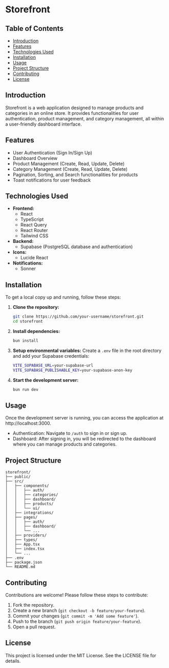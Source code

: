 # Storefront

## Table of Contents

- [Introduction](#introduction)
- [Features](#features)
- [Technologies Used](#technologies-used)
- [Installation](#installation)
- [Usage](#usage)
- [Project Structure](#project-structure)
- [Contributing](#contributing)
- [License](#license)

## Introduction

Storefront is a web application designed to manage products and categories in an online store. It provides functionalities for user authentication, product management, and category management, all within a user-friendly dashboard interface.

## Features

- User Authentication (Sign In/Sign Up)
- Dashboard Overview
- Product Management (Create, Read, Update, Delete)
- Category Management (Create, Read, Update, Delete)
- Pagination, Sorting, and Search functionalities for products
- Toast notifications for user feedback

## Technologies Used

- **Frontend:**
  - React
  - TypeScript
  - React Query
  - React Router
  - Tailwind CSS
- **Backend:**
  - Supabase (PostgreSQL database and authentication)
- **Icons:**
  - Lucide React
- **Notifications:**
  - Sonner

## Installation

To get a local copy up and running, follow these steps:

1. **Clone the repository:**

   ```bash
   git clone https://github.com/your-username/storefront.git
   cd storefront
   ```

2. **Install dependencies:**

   ```bash
   bun install
   ```

3. **Setup environmental variables:** Create a `.env` file in the root directory and add your Supabase credentials:

   ```bash
   VITE_SUPABASE_URL=your-supabase-url
   VITE_SUPABASE_PUBLISHABLE_KEY=your-supabase-anon-key
   ```

4. **Start the development server:**
   ```bash
   bun run dev
   ```

## Usage

Once the development server is running, you can access the application at http://localhost:3000.

- Authentication:
  Navigate to `/auth` to sign in or sign up.
- Dashboard:
  After signing in, you will be redirected to the dashboard where you can manage products and categories.

## Project Structure

```
storefront/
├── public/
├── src/
│   ├── components/
│   │   ├── auth/
│   │   ├── categories/
│   │   ├── dashboard/
│   │   ├── products/
│   │   └── ui/
│   ├── integrations/
│   ├── pages/
│   │   ├── auth/
│   │   ├── dashboard/
│   │   └── ...
│   ├── providers/
│   ├── types/
│   ├── App.tsx
│   ├── index.tsx
│   └── ...
├── .env
├── package.json
└── README.md
```

## Contributing
Contributions are welcome! Please follow these steps to contribute:

1. Fork the repository.
2. Create a new branch (`git checkout -b feature/your-feature`).
3. Commit your changes (`git commit -m 'Add some feature'`).
4. Push to the branch (`git push origin feature/your-feature`).
5. Open a pull request.

## License
This project is licensed under the MIT License. See the LICENSE file for details.